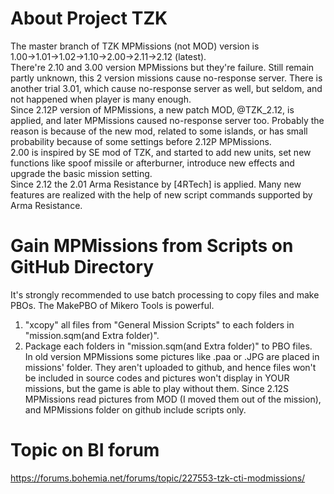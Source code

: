 # About Project TZK
The master branch of TZK MPMissions (not MOD) version is 1.00→1.01→1.02→1.10→2.00→2.11→2.12 (latest).  
There're 2.10 and 3.00 version MPMissions but they're failure. Still remain partly unknown, this 2 version missions cause no-response server. There is another trial 3.01, which cause no-response server as well, but seldom, and not happened when player is many enough.  
Since 2.12P version of MPMissions, a new patch MOD, @TZK_2.12, is applied, and later MPMissions caused no-response server too. Probably the reason is because of the new mod, related to some islands, or has small probability because of some settings before 2.12P MPMissions.  
2.00 is inspired by SE mod of TZK, and started to add new units, set new functions like spoof missile or afterburner, introduce new effects and upgrade the basic mission setting.  
Since 2.12 the 2.01 Arma Resistance by [4RTech] is applied. Many new features are realized with the help of new script commands supported by Arma Resistance.
# Gain MPMissions from Scripts on GitHub Directory
It's strongly recommended to use batch processing to copy files and make PBOs. The MakePBO of Mikero Tools is powerful.  
1. "xcopy" all files from "General Mission Scripts" to each folders in "mission.sqm(and Extra folder)".  
2. Package each folders in "mission.sqm(and Extra folder)" to PBO files.  
In old version MPMissions some pictures like .paa or .JPG are placed in missions' folder. They aren't uploaded to github, and hence files won't be included in source codes and pictures won't display in YOUR missions, but the game is able to play without them. Since 2.12S MPMissions read pictures from MOD (I moved them out of the mission), and MPMissions folder on github include scripts only.
# Topic on BI forum
https://forums.bohemia.net/forums/topic/227553-tzk-cti-modmissions/
